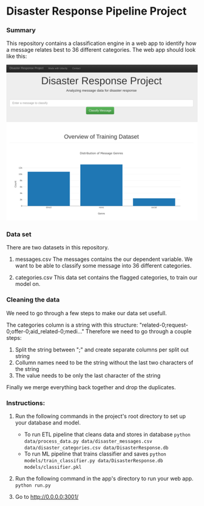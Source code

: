 # Disaster Response Pipeline Project

### Summary
This repository contains a classification engine in a web app to identify how a message relates best to 36 different categories. The web app should look like this:

![web_app_image](images/web_app_image.png) 

### Data set
There are two datasets in this repository.

1. messages.csv
The messages contains the our dependent variable. We want to be able to classify some message into 36 different categories. 

2. categories.csv
This data set contains the flagged categories, to train our model on. 

### Cleaning the data
We need to go through a few steps to make our data set usefull. 

The categories column is a string with this structure: "related-0;request-0;offer-0;aid_related-0;medi..."
Therefore we need to go through a couple steps:
1. Split the string between ";" and create separate columns per split out string
2. Collumn names need to be the string without the last two characters of the string
3. The value needs to be only the last character of the string

Finally we merge everything back together and drop the duplicates. 

### Instructions:
1. Run the following commands in the project's root directory to set up your database and model.

    - To run ETL pipeline that cleans data and stores in database
        `python data/process_data.py data/disaster_messages.csv data/disaster_categories.csv data/DisasterResponse.db`
    - To run ML pipeline that trains classifier and saves
        `python models/train_classifier.py data/DisasterResponse.db models/classifier.pkl`

2. Run the following command in the app's directory to run your web app.
    `python run.py`

3. Go to http://0.0.0.0:3001/
